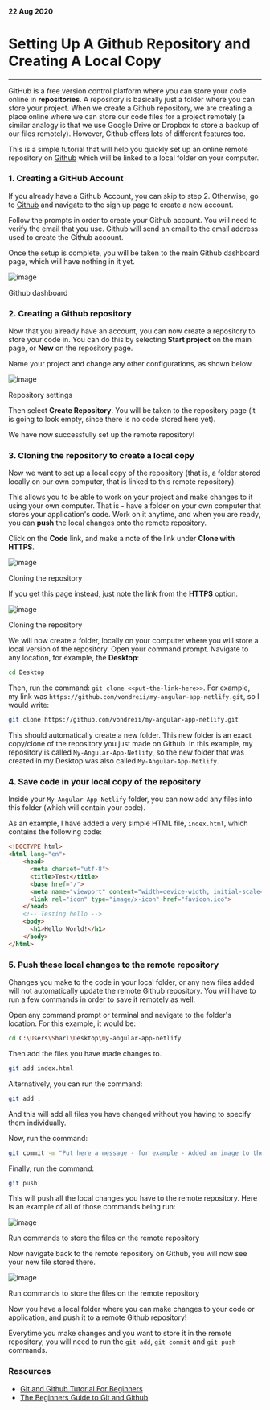#### 22 Aug 2020
# Setting Up A Github Repository and Creating A Local Copy
___

GitHub is a free version control platform where you can store your code online in **repositories**. A repository is basically just a folder where you can store your project. 
When we create a Github repository, we are creating a place online where we can store our code files for a project remotely (a similar analogy is that we use Google Drive or Dropbox to store a backup of our files remotely).
However, Github offers lots of different features too.

<div class="pb-3"></div>

This is a simple tutorial that will help you quickly set up an online remote repository on <a class="cyanLink" href="https://github.com/">Github</a> which will be linked to a local folder on your computer.

<div class="pb-3"></div>

### **1. Creating a GitHub Account**

<div class="pb-3"></div>

If you already have a Github Account, you can skip to step 2. Otherwise, go to <a class="cyanLink" href="https://github.com/">Github</a> and navigate to the sign up page to create a new account.

<div class="pb-3"></div>

Follow the prompts in order to create your Github account. You will need to verify the email that you use. Github will send an email to the email address used to create the Github account.

<div class="pb-3"></div>

Once the setup is complete, you will be taken to the main Github dashboard page, which will have nothing in it yet.

<div class="pb-3"></div>

<!-- ----------- Image ----------- -->
<div class="image-container">
    <img src="./assets/blog/images/settingUpASimpleGithubRemoteAndLocalRepository/1.jpg" loading="lazy" alt="image" class="image-full"/>
	<div class="image-description"><p>Github dashboard</p></div>
</div>
<!-- ----------------------------- -->

<div class="pb-3"></div>

### **2. Creating a Github repository**

<div class="pb-3"></div>

Now that you already have an account, you can now create a repository to store your code in.
You can do this by selecting **Start project** on the main page, or **New** on the repository page.

<div class="pb-3"></div>

Name your project and change any other configurations, as shown below.

<div class="pb-3"></div>

<!-- ----------- Image ----------- -->
<div class="image-container">
    <img src="./assets/blog/images/settingUpASimpleGithubRemoteAndLocalRepository/2.jpg" loading="lazy" alt="image" class="image-full"/>
	<div class="image-description"><p>Repository settings</p></div>
</div>
<!-- ----------------------------- -->

<div class="pb-3"></div>

Then select **Create Repository**. You will be taken to the repository page (it is going to look empty, since there is no code stored here yet).

<div class="pb-3"></div>

We have now successfully set up the remote repository!

<div class="pb-3"></div>

### **3. Cloning the repository to create a local copy**

<div class="pb-3"></div>

Now we want to set up a local copy of the repository (that is, a folder stored locally on our own computer, that is linked to this remote repository).

<div class="pb-3"></div>

This allows you to be able to work on your project and make changes to it using your own computer.
That is - have a folder on your own computer that stores your application's code. Work on it anytime, and when you are ready, you can **push** the local changes onto the remote repository.

<div class="pb-3"></div>

Click on the **Code** link, and make a note of the link under **Clone with HTTPS**.

<div class="pb-3"></div>

<!-- ----------- Image ----------- -->
<div class="image-container">
    <img src="./assets/blog/images/settingUpASimpleGithubRemoteAndLocalRepository/3.jpg" loading="lazy" alt="image" class="image-full"/>
	<div class="image-description"><p>Cloning the repository</p></div>
</div>
<!-- ----------------------------- -->

<div class="pb-3"></div>

If you get this page instead, just note the link from the **HTTPS** option.

<div class="pb-3"></div>

<!-- ----------- Image ----------- -->
<div class="image-container">
    <img src="./assets/blog/images/settingUpASimpleGithubRemoteAndLocalRepository/4.PNG" loading="lazy" alt="image" class="image-full"/>
	<div class="image-description"><p>Cloning the repository</p></div>
</div>
<!-- ----------------------------- -->

<div class="pb-3"></div>

We will now create a folder, locally on your computer where you will store a local version of the repository.
Open your command prompt. Navigate to any location, for example, the **Desktop**:

<div class="pb-3"></div>

<!-- ----------- Code ----------- -->
```Bash
cd Desktop

```
<!-- ----------------------------- -->

<div class="pb-3"></div>

Then, run the command: `git clone <<put-the-link-here>>`. For example, my link was `https://github.com/vondreii/my-angular-app-netlify.git`, so I would write:

<div class="pb-3"></div>

<!-- ----------- Code ----------- -->
```Bash
git clone https://github.com/vondreii/my-angular-app-netlify.git

```
<!-- ----------------------------- -->

<div class="pb-3"></div>

This should automatically create a new folder. This new folder is an exact copy/clone of the repository you just made on Github. 
In this example, my repository is called `My-Angular-App-Netlify`, so the new folder that was created in my Desktop was also called `My-Angular-App-Netlify`.

<div class="pb-3"></div>

### **4. Save code in your local copy of the repository**

<div class="pb-3"></div>

Inside your `My-Angular-App-Netlify` folder, you can now add any files into this folder (which will contain your code).

<div class="pb-3"></div>

As an example, I have added a very simple HTML file, `index.html`, which contains the following code:

<div class="pb-3"></div>

<!-- ----------- Code ----------- -->
```HTML
<!DOCTYPE html>
<html lang="en">
	<head>
	  <meta charset="utf-8">
	  <title>Test</title>
	  <base href="/">
	  <meta name="viewport" content="width=device-width, initial-scale=1">
	  <link rel="icon" type="image/x-icon" href="favicon.ico">
	</head>
	<!-- Testing hello -->
	<body>
	  <h1>Hello World!</h1>
	</body>
</html>

```
<!-- ----------------------------- -->

<div class="pb-3"></div>

### **5. Push these local changes to the remote repository**

<div class="pb-3"></div>

Changes you make to the code in your local folder, or any new files added will not automatically update the remote Github repository. 
You will have to run a few commands in order to save it remotely as well.

<div class="pb-3"></div>

Open any command prompt or terminal and navigate to the folder's location. For this example, it would be:

<div class="pb-3"></div>

<!-- ----------- Code ----------- -->
```Bash
cd C:\Users\Sharl\Desktop\my-angular-app-netlify

```
<!-- ----------------------------- -->

<div class="pb-3"></div>

Then add the files you have made changes to.

<div class="pb-3"></div>

<!-- ----------- Code ----------- -->
```Bash
git add index.html

```
<!-- ----------------------------- -->

<div class="pb-3"></div>

Alternatively, you can run the command:

<div class="pb-3"></div>

<!-- ----------- Code ----------- -->
```Bash
git add .

```
<!-- ----------------------------- -->

<div class="pb-3"></div>

And this will add all files you have changed without you having to specify them individually.
 
<div class="pb-3"></div>

Now, run the command: 

<div class="pb-3"></div>

<!-- ----------- Code ----------- -->
```Bash
git commit -m "Put here a message - for example - Added an image to the html page"

```
<!-- ----------------------------- -->

<div class="pb-3"></div>

Finally, run the command:

<div class="pb-3"></div>

<!-- ----------- Code ----------- -->
```Bash
git push

```
<!-- ----------------------------- -->

<div class="pb-3"></div>

This will push all the local changes you have to the remote repository. Here is an example of all of those commands being run:

<div class="pb-3"></div>

<!-- ----------- Image ----------- -->
<div class="image-container">
    <img src="./assets/blog/images/settingUpASimpleGithubRemoteAndLocalRepository/5.PNG" loading="lazy" alt="image" class="image-full"/>
	<div class="image-description"><p>Run commands to store the files on the remote repository</p></div>
</div>
<!-- ----------------------------- -->

<div class="pb-3"></div>

Now navigate back to the remote repository on Github, you will now see your new file stored there.

<div class="pb-3"></div>

<!-- ----------- Image ----------- -->
<div class="image-container">
    <img src="./assets/blog/images/settingUpASimpleGithubRemoteAndLocalRepository/6.jpg" loading="lazy" alt="image" class="image-full"/>
	<div class="image-description"><p>Run commands to store the files on the remote repository</p></div>
</div>
<!-- ----------------------------- -->

<div class="pb-3"></div>

Now you have a local folder where you can make changes to your code or application, and push it to a remote Github repository! 

<div class="pb-3"></div>

Everytime you make changes and you want to store it in the remote repository, you will need to run the `git add`, `git commit` and `git push` commands.
	 
<div class="pb-3"></div>

### **Resources**

<div class="pb-3"></div>

* <a class="cyanLink" href="https://product.hubspot.com/blog/git-and-github-tutorial-for-beginners">Git and Github Tutorial For Beginners</a>
* <a class="cyanLink" href="https://www.freecodecamp.org/news/the-beginners-guide-to-git-github/">The Beginners Guide to Git and Github</a>

<div class="pb-3"></div>
